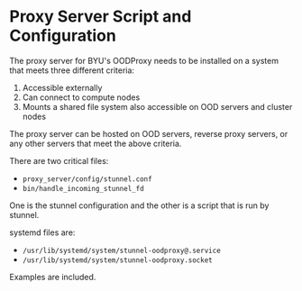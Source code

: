 # Proxy Server Script and Configuration

The proxy server for BYU's OODProxy needs to be installed on a system that
meets three different criteria:
1. Accessible externally
2. Can connect to compute nodes
3. Mounts a shared file system also accessible on OOD servers and cluster nodes

The proxy server can be hosted on OOD servers, reverse proxy servers, or
any other servers that meet the above criteria.

There are two critical files:
- `proxy_server/config/stunnel.conf`
- `bin/handle_incoming_stunnel_fd`

One is the stunnel configuration and the other is a script that is run by
stunnel.

systemd files are:
- `/usr/lib/systemd/system/stunnel-oodproxy@.service`
- `/usr/lib/systemd/system/stunnel-oodproxy.socket`

Examples are included.
